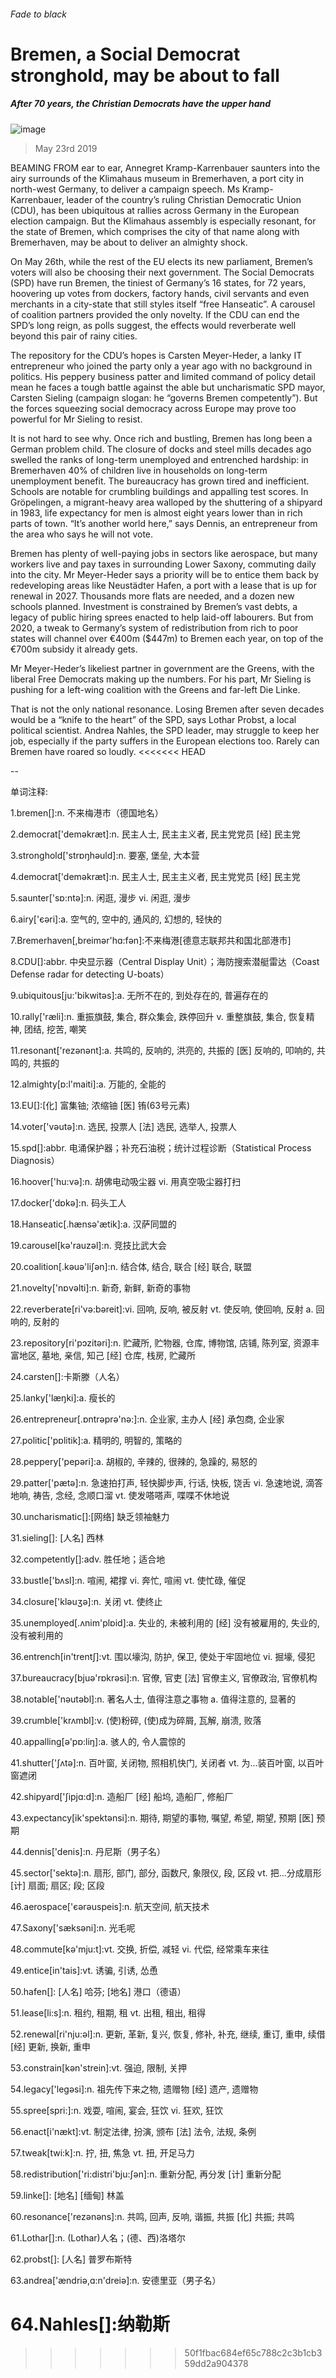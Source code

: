 ###### Fade to black
# Bremen, a Social Democrat stronghold, may be about to fall 
##### After 70 years, the Christian Democrats have the upper hand 
![image](images/20190525_eup501.jpg) 
> May 23rd 2019 
BEAMING FROM ear to ear, Annegret Kramp-Karrenbauer saunters into the airy surrounds of the Klimahaus museum in Bremerhaven, a port city in north-west Germany, to deliver a campaign speech. Ms Kramp-Karrenbauer, leader of the country’s ruling Christian Democratic Union (CDU), has been ubiquitous at rallies across Germany in the European election campaign. But the Klimahaus assembly is especially resonant, for the state of Bremen, which comprises the city of that name along with Bremerhaven, may be about to deliver an almighty shock. 
On May 26th, while the rest of the EU elects its new parliament, Bremen’s voters will also be choosing their next government. The Social Democrats (SPD) have run Bremen, the tiniest of Germany’s 16 states, for 72 years, hoovering up votes from dockers, factory hands, civil servants and even merchants in a city-state that still styles itself “free Hanseatic”. A carousel of coalition partners provided the only novelty. If the CDU can end the SPD’s long reign, as polls suggest, the effects would reverberate well beyond this pair of rainy cities. 
The repository for the CDU’s hopes is Carsten Meyer-Heder, a lanky IT entrepreneur who joined the party only a year ago with no background in politics. His peppery business patter and limited command of policy detail mean he faces a tough battle against the able but uncharismatic SPD mayor, Carsten Sieling (campaign slogan: he “governs Bremen competently”). But the forces squeezing social democracy across Europe may prove too powerful for Mr Sieling to resist. 
It is not hard to see why. Once rich and bustling, Bremen has long been a German problem child. The closure of docks and steel mills decades ago swelled the ranks of long-term unemployed and entrenched hardship: in Bremerhaven 40% of children live in households on long-term unemployment benefit. The bureaucracy has grown tired and inefficient. Schools are notable for crumbling buildings and appalling test scores. In Gröpelingen, a migrant-heavy area walloped by the shuttering of a shipyard in 1983, life expectancy for men is almost eight years lower than in rich parts of town. “It’s another world here,” says Dennis, an entrepreneur from the area who says he will not vote. 
Bremen has plenty of well-paying jobs in sectors like aerospace, but many workers live and pay taxes in surrounding Lower Saxony, commuting daily into the city. Mr Meyer-Heder says a priority will be to entice them back by redeveloping areas like Neustädter Hafen, a port with a lease that is up for renewal in 2027. Thousands more flats are needed, and a dozen new schools planned. Investment is constrained by Bremen’s vast debts, a legacy of public hiring sprees enacted to help laid-off labourers. But from 2020, a tweak to Germany’s system of redistribution from rich to poor states will channel over €400m ($447m) to Bremen each year, on top of the €700m subsidy it already gets. 
Mr Meyer-Heder’s likeliest partner in government are the Greens, with the liberal Free Democrats making up the numbers. For his part, Mr Sieling is pushing for a left-wing coalition with the Greens and far-left Die Linke. 
That is not the only national resonance. Losing Bremen after seven decades would be a “knife to the heart” of the SPD, says Lothar Probst, a local political scientist. Andrea Nahles, the SPD leader, may struggle to keep her job, especially if the party suffers in the European elections too. Rarely can Bremen have roared so loudly. 
<<<<<<< HEAD
-- 
 单词注释:
1.bremen[]:n. 不来梅港市（德国地名） 
2.democrat['demәkræt]:n. 民主人士, 民主主义者, 民主党党员 [经] 民主党 
3.stronghold['strɒŋhәuld]:n. 要塞, 堡垒, 大本营 
4.democrat['demәkræt]:n. 民主人士, 民主主义者, 民主党党员 [经] 民主党 
5.saunter['sɒ:ntә]:n. 闲逛, 漫步 vi. 闲逛, 漫步 
6.airy['єәri]:a. 空气的, 空中的, 通风的, 幻想的, 轻快的 
7.Bremerhaven[,breimәr'hɑ:fәn]:不来梅港[德意志联邦共和国北部港市] 
8.CDU[]:abbr. 中央显示器（Central Display Unit）；海防搜索潜艇雷达（Coast Defense radar for detecting U-boats） 
9.ubiquitous[ju:'bikwitәs]:a. 无所不在的, 到处存在的, 普遍存在的 
10.rally['ræli]:n. 重振旗鼓, 集合, 群众集会, 跌停回升 v. 重整旗鼓, 集合, 恢复精神, 团结, 挖苦, 嘲笑 
11.resonant['rezәnәnt]:a. 共鸣的, 反响的, 洪亮的, 共振的 [医] 反响的, 叩响的, 共鸣的, 共振的 
12.almighty[ɒ:l'maiti]:a. 万能的, 全能的 
13.EU[]:[化] 富集铀; 浓缩铀 [医] 铕(63号元素) 
14.voter['vәutә]:n. 选民, 投票人 [法] 选民, 选举人, 投票人 
15.spd[]:abbr. 电涌保护器；补充石油税；统计过程诊断（Statistical Process Diagnosis） 
16.hoover['hu:vә]:n. 胡佛电动吸尘器 vi. 用真空吸尘器打扫 
17.docker['dɒkә]:n. 码头工人 
18.Hanseatic[.hænsә'ætik]:a. 汉萨同盟的 
19.carousel[kә'rauzәl]:n. 竞技比武大会 
20.coalition[.kәuә'liʃәn]:n. 结合体, 结合, 联合 [经] 联合, 联盟 
21.novelty['nɒvәlti]:n. 新奇, 新鲜, 新奇的事物 
22.reverberate[ri'vә:bәreit]:vi. 回响, 反响, 被反射 vt. 使反响, 使回响, 反射 a. 回响的, 反射的 
23.repository[ri'pɔzitәri]:n. 贮藏所, 贮物器, 仓库, 博物馆, 店铺, 陈列室, 资源丰富地区, 墓地, 亲信, 知己 [经] 仓库, 栈房, 贮藏所 
24.carsten[]:卡斯滕（人名） 
25.lanky['læŋki]:a. 瘦长的 
26.entrepreneur[.ɒntrәprә'nә:]:n. 企业家, 主办人 [经] 承包商, 企业家 
27.politic['pɒlitik]:a. 精明的, 明智的, 策略的 
28.peppery['pepәri]:a. 胡椒的, 辛辣的, 很辣的, 急躁的, 易怒的 
29.patter['pætә]:n. 急速拍打声, 轻快脚步声, 行话, 快板, 饶舌 vi. 急速地说, 滴答地响, 祷告, 念经, 念顺口溜 vt. 使发嗒嗒声, 喋喋不休地说 
30.uncharismatic[]:[网络] 缺乏领袖魅力 
31.sieling[]: [人名] 西林 
32.competently[]:adv. 胜任地；适合地 
33.bustle['bʌsl]:n. 喧闹, 裙撑 vi. 奔忙, 喧闹 vt. 使忙碌, 催促 
34.closure['klәuʒә]:n. 关闭 vt. 使终止 
35.unemployed[.ʌnim'plɒid]:a. 失业的, 未被利用的 [经] 没有被雇用的, 失业的, 没有被利用的 
36.entrench[in'trentʃ]:vt. 围以壕沟, 防护, 保卫, 使处于牢固地位 vi. 掘壕, 侵犯 
37.bureaucracy[bjuә'rɒkrәsi]:n. 官僚, 官吏 [法] 官僚主义, 官僚政治, 官僚机构 
38.notable['nәutәbl]:n. 著名人士, 值得注意之事物 a. 值得注意的, 显著的 
39.crumble['krʌmbl]:v. (使)粉碎, (使)成为碎屑, 瓦解, 崩溃, 败落 
40.appalling[ә'pɒ:liŋ]:a. 骇人的, 令人震惊的 
41.shutter['ʃʌtә]:n. 百叶窗, 关闭物, 照相机快门, 关闭者 vt. 为...装百叶窗, 以百叶窗遮闭 
42.shipyard['ʃipjɑ:d]:n. 造船厂 [经] 船坞, 造船厂, 修船厂 
43.expectancy[ik'spektәnsi]:n. 期待, 期望的事物, 嘱望, 希望, 期望, 预期 [医] 预期 
44.dennis['denis]:n. 丹尼斯（男子名） 
45.sector['sektә]:n. 扇形, 部门, 部分, 函数尺, 象限仪, 段, 区段 vt. 把...分成扇形 [计] 扇面; 扇区; 段; 区段 
46.aerospace['єәrәuspeis]:n. 航天空间, 航天技术 
47.Saxony['sæksәni]:n. 光毛呢 
48.commute[kә'mju:t]:vt. 交换, 折偿, 减轻 vi. 代偿, 经常乘车来往 
49.entice[in'tais]:vt. 诱骗, 引诱, 怂恿 
50.hafen[]: [人名] 哈芬; [地名] 港口（德语） 
51.lease[li:s]:n. 租约, 租期, 租 vt. 出租, 租出, 租得 
52.renewal[ri'nju:әl]:n. 更新, 革新, 复兴, 恢复, 修补, 补充, 继续, 重订, 重申, 续借 [经] 更新, 换新, 重申 
53.constrain[kәn'strein]:vt. 强迫, 限制, 关押 
54.legacy['legәsi]:n. 祖先传下来之物, 遗赠物 [经] 遗产, 遗赠物 
55.spree[spri:]:n. 戏耍, 喧闹, 宴会, 狂饮 vi. 狂欢, 狂饮 
56.enact[i'nækt]:vt. 制定法律, 扮演, 颁布 [法] 法令, 法规, 条例 
57.tweak[twi:k]:n. 拧, 扭, 焦急 vt. 扭, 开足马力 
58.redistribution['ri:distri'bju:ʃәn]:n. 重新分配, 再分发 [计] 重新分配 
59.linke[]: [地名] [缅甸] 林盖 
60.resonance['rezәnәns]:n. 共鸣, 回声, 反响, 谐振, 共振 [化] 共振; 共鸣 
61.Lothar[]:n. (Lothar)人名；(德、西)洛塔尔 
62.probst[]: [人名] 普罗布斯特 
63.andrea['ændriә,ɑ:n'dreiә]:n. 安德里亚（男子名） 
64.Nahles[]:纳勒斯 
=======
>>>>>>> 50f1fbac684ef65c788c2c3b1cb359dd2a904378
